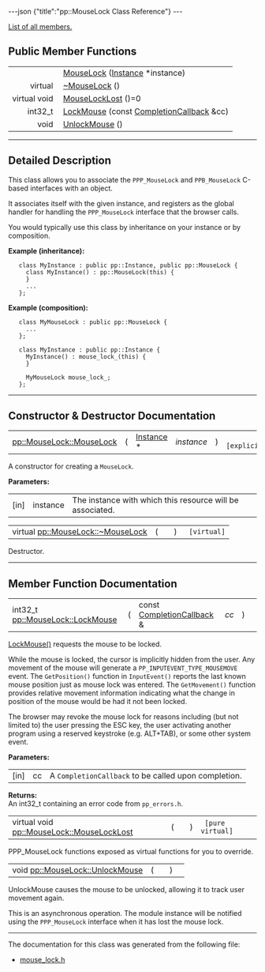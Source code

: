 ---json {"title":"pp::MouseLock Class Reference"} ---

[List of all members.](/docs/native-client/pepper_beta/cpp/classpp_1_1_mouse_lock-members/)

Public Member Functions
-----------------------

<table><tbody><tr class="odd"><td style="text-align: right;"> </td><td><a href="/docs/native-client/pepper_beta/cpp/classpp_1_1_mouse_lock#a2c304f04bbcca852cfff575595de291f" class="el">MouseLock</a> (<a href="/docs/native-client/pepper_beta/cpp/classpp_1_1_instance/" class="el">Instance</a> *instance)</td></tr><tr class="even"><td style="text-align: right;">virtual </td><td><a href="/docs/native-client/pepper_beta/cpp/classpp_1_1_mouse_lock#a2ac121eb177f22d69c46066d979e06a8" class="el">~MouseLock</a> ()</td></tr><tr class="odd"><td style="text-align: right;">virtual void </td><td><a href="/docs/native-client/pepper_beta/cpp/classpp_1_1_mouse_lock#a325767b75e132ae0c1ca7d4776f5d05c" class="el">MouseLockLost</a> ()=0</td></tr><tr class="even"><td style="text-align: right;">int32_t </td><td><a href="/docs/native-client/pepper_beta/cpp/classpp_1_1_mouse_lock#ad17ce49daa092ec8ec6ca56aebf5b2cc" class="el">LockMouse</a> (const <a href="/docs/native-client/pepper_beta/cpp/classpp_1_1_completion_callback/" class="el">CompletionCallback</a> &amp;cc)</td></tr><tr class="odd"><td style="text-align: right;">void </td><td><a href="/docs/native-client/pepper_beta/cpp/classpp_1_1_mouse_lock#ad896ad4a23395cc6735930437bfb92e6" class="el">UnlockMouse</a> ()</td></tr></tbody></table>

------------------------------------------------------------------------

<span id="details" class="anchor" style="margin: 0;"></span>

Detailed Description
--------------------

This class allows you to associate the `PPP_MouseLock` and `PPB_MouseLock` C-based interfaces with an object.

It associates itself with the given instance, and registers as the global handler for handling the `PPP_MouseLock` interface that the browser calls.

You would typically use this class by inheritance on your instance or by composition.

**Example (inheritance):**

       class MyInstance : public pp::Instance, public pp::MouseLock {
         class MyInstance() : pp::MouseLock(this) {
         }
         ...
       };

**Example (composition):**

       class MyMouseLock : public pp::MouseLock {
         ...
       };

       class MyInstance : public pp::Instance {
         MyInstance() : mouse_lock_(this) {
         }

         MyMouseLock mouse_lock_;
       };

------------------------------------------------------------------------

Constructor & Destructor Documentation
--------------------------------------

<span id="a2c304f04bbcca852cfff575595de291f" class="anchor" style="margin: 0;"></span>

<table><tbody><tr class="odd"><td><a href="/docs/native-client/pepper_beta/cpp/classpp_1_1_mouse_lock#a2c304f04bbcca852cfff575595de291f" class="el">pp::MouseLock::MouseLock</a></td><td>(</td><td><a href="/docs/native-client/pepper_beta/cpp/classpp_1_1_instance/" class="el">Instance</a> * </td><td><em>instance</em></td><td>)</td><td><code> [explicit]</code></td></tr></tbody></table>

A constructor for creating a `MouseLock`.

**Parameters:**  
<table><tbody><tr class="odd"><td>[in]</td><td>instance</td><td>The instance with which this resource will be associated.</td></tr></tbody></table>

<span id="a2ac121eb177f22d69c46066d979e06a8" class="anchor" style="margin: 0;"></span>

<table><tbody><tr class="odd"><td>virtual <a href="/docs/native-client/pepper_beta/cpp/classpp_1_1_mouse_lock#a2ac121eb177f22d69c46066d979e06a8" class="el">pp::MouseLock::~MouseLock</a></td><td>(</td><td></td><td>)</td><td><code> [virtual]</code></td></tr></tbody></table>

Destructor.

------------------------------------------------------------------------

Member Function Documentation
-----------------------------

<span id="ad17ce49daa092ec8ec6ca56aebf5b2cc" class="anchor" style="margin: 0;"></span>

<table><tbody><tr class="odd"><td>int32_t <a href="/docs/native-client/pepper_beta/cpp/classpp_1_1_mouse_lock#ad17ce49daa092ec8ec6ca56aebf5b2cc" class="el">pp::MouseLock::LockMouse</a></td><td>(</td><td>const <a href="/docs/native-client/pepper_beta/cpp/classpp_1_1_completion_callback/" class="el">CompletionCallback</a> &amp; </td><td><em>cc</em></td><td>)</td><td></td></tr></tbody></table>

<a href="/docs/native-client/pepper_beta/cpp/classpp_1_1_mouse_lock#ad17ce49daa092ec8ec6ca56aebf5b2cc" class="el" title="LockMouse() requests the mouse to be locked.">LockMouse()</a> requests the mouse to be locked.

While the mouse is locked, the cursor is implicitly hidden from the user. Any movement of the mouse will generate a `PP_INPUTEVENT_TYPE_MOUSEMOVE` event. The `GetPosition()` function in `InputEvent()` reports the last known mouse position just as mouse lock was entered. The `GetMovement()` function provides relative movement information indicating what the change in position of the mouse would be had it not been locked.

The browser may revoke the mouse lock for reasons including (but not limited to) the user pressing the ESC key, the user activating another program using a reserved keystroke (e.g. ALT+TAB), or some other system event.

**Parameters:**  
<table><tbody><tr class="odd"><td>[in]</td><td>cc</td><td>A <code>CompletionCallback</code> to be called upon completion.</td></tr></tbody></table>

<!-- -->

**Returns:**  
An int32\_t containing an error code from `pp_errors.h`.

<span id="a325767b75e132ae0c1ca7d4776f5d05c" class="anchor" style="margin: 0;"></span>

<table><tbody><tr class="odd"><td>virtual void <a href="/docs/native-client/pepper_beta/cpp/classpp_1_1_mouse_lock#a325767b75e132ae0c1ca7d4776f5d05c" class="el">pp::MouseLock::MouseLockLost</a></td><td>(</td><td></td><td>)</td><td><code> [pure virtual]</code></td></tr></tbody></table>

PPP\_MouseLock functions exposed as virtual functions for you to override.

<span id="ad896ad4a23395cc6735930437bfb92e6" class="anchor" style="margin: 0;"></span>

<table><tbody><tr class="odd"><td>void <a href="/docs/native-client/pepper_beta/cpp/classpp_1_1_mouse_lock#ad896ad4a23395cc6735930437bfb92e6" class="el">pp::MouseLock::UnlockMouse</a></td><td>(</td><td></td><td>)</td><td></td></tr></tbody></table>

UnlockMouse causes the mouse to be unlocked, allowing it to track user movement again.

This is an asynchronous operation. The module instance will be notified using the `PPP_MouseLock` interface when it has lost the mouse lock.

------------------------------------------------------------------------

The documentation for this class was generated from the following file:

-   <a href="/docs/native-client/pepper_beta/cpp/mouse__lock_8h/" class="el">mouse_lock.h</a>
